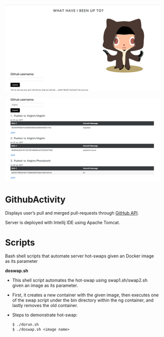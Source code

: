 ![Alt text](images/GithubActivity.png?raw=true)
---
![Alt text](images/Results.png?raw=true)

GithubActivity
===
Displays user’s pull and merged pull-requests through [GitHub API](https://developer.github.com/v3/).

Server is deployed with Intellij IDE using Apache Tomcat.

Scripts
===
Bash shell scripts that automate server hot-swaps given an Docker image as its parameter

**doswap.sh**

* This shell script automates the hot-swap using swap1.sh/swap2.sh given an image as its parameter.
* First, it creates a new container with the given image, then executes one of the swap script under the bin directory within the ng container, and lastly removes the old container.  
* Steps to demonstrate hot-swap:

  ```
  $ ./dorun.sh
  $ ./doswap.sh <image name>  
  ```
